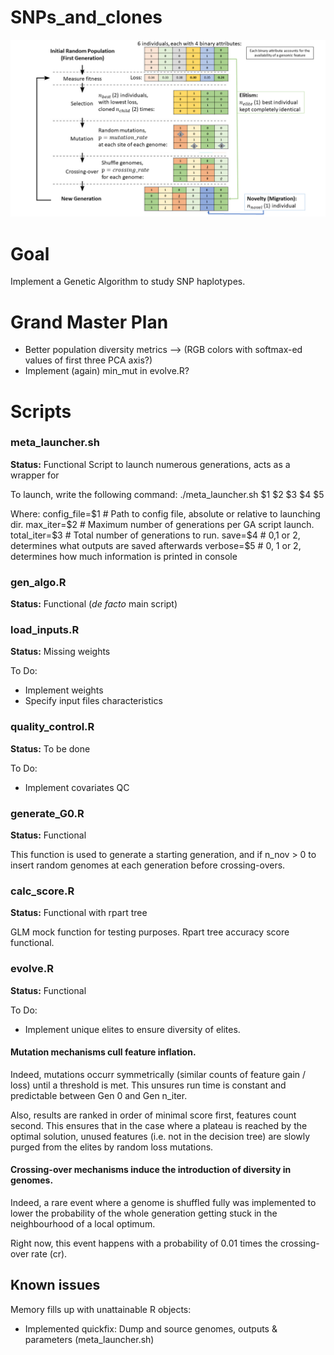 # SNPs_and_clones

![Genetic Algorithm implementation visual explanation](GAG_explained.PNG)

# Goal

Implement a Genetic Algorithm to study SNP haplotypes.

# Grand Master Plan

- Better population diversity metrics 
--> (RGB colors with softmax-ed values of first three PCA axis?)
- Implement (again) min_mut in evolve.R?

# Scripts

### meta_launcher.sh
**Status:** Functional
Script to launch numerous generations, acts as a wrapper for

To launch, write the following command:
./meta_launcher.sh $1 $2 $3 $4 $5

Where:
config_file=$1 # Path to config file, absolute or relative to launching dir.
max_iter=$2 # Maximum number of generations per GA script launch.
total_iter=$3 # Total number of generations to run.
save=$4 # 0,1 or 2, determines what outputs are saved afterwards
verbose=$5 # 0, 1 or 2, determines how much information is printed in console

### gen_algo.R
**Status:** Functional
(*de facto* main script)

### load_inputs.R
**Status:** Missing weights

To Do:
- Implement weights
- Specify input files characteristics

### quality_control.R
**Status:** To be done

To Do:
- Implement covariates QC

### generate_G0.R
**Status:** Functional

This function is used to generate a starting generation, and if n_nov > 0 to insert random genomes at each generation before crossing-overs.

### calc_score.R
**Status:** Functional with rpart tree

GLM mock function for testing purposes.
Rpart tree accuracy score functional.

### evolve.R
**Status:** Functional

To Do:
- Implement unique elites to ensure diversity of elites.

#### Mutation mechanisms cull feature inflation.

Indeed, mutations occurr symmetrically (similar counts of feature gain / loss) until a threshold is met.
This unsures run time is constant and predictable between Gen 0 and Gen n_iter.

Also, results are ranked in order of minimal score first, features count second. This ensures that in the case where a plateau is reached by the optimal solution, unused features (i.e. not in the decision tree) are slowly purged from the elites by random loss mutations.

#### Crossing-over mechanisms induce the introduction of diversity in genomes.

Indeed, a rare event where a genome is shuffled fully was implemented to lower the probability of the whole generation getting stuck in the neighbourhood of a local optimum.

Right now, this event happens with a probability of 0.01 times the crossing-over rate (cr).


## Known issues
Memory fills up with unattainable R objects:
- Implemented quickfix: Dump and source genomes, outputs & parameters (meta_launcher.sh)

